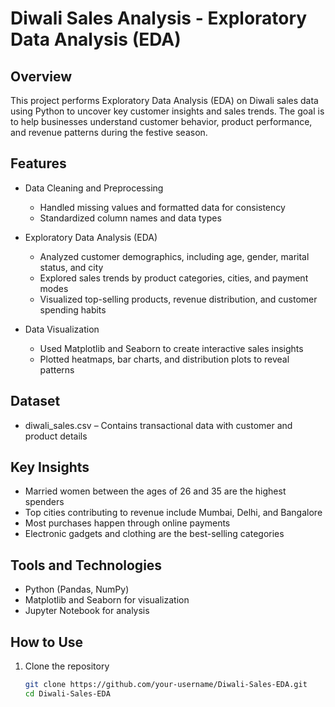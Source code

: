 # Diwali Sales Analysis - Exploratory Data Analysis (EDA)  

## Overview  
This project performs Exploratory Data Analysis (EDA) on Diwali sales data using Python to uncover key customer insights and sales trends. The goal is to help businesses understand customer behavior, product performance, and revenue patterns during the festive season.  

## Features  

- Data Cleaning and Preprocessing  
  - Handled missing values and formatted data for consistency  
  - Standardized column names and data types  

- Exploratory Data Analysis (EDA)  
  - Analyzed customer demographics, including age, gender, marital status, and city  
  - Explored sales trends by product categories, cities, and payment modes  
  - Visualized top-selling products, revenue distribution, and customer spending habits  

- Data Visualization  
  - Used Matplotlib and Seaborn to create interactive sales insights  
  - Plotted heatmaps, bar charts, and distribution plots to reveal patterns  

## Dataset  

- diwali_sales.csv – Contains transactional data with customer and product details  

## Key Insights  

- Married women between the ages of 26 and 35 are the highest spenders  
- Top cities contributing to revenue include Mumbai, Delhi, and Bangalore  
- Most purchases happen through online payments  
- Electronic gadgets and clothing are the best-selling categories  

## Tools and Technologies  

- Python (Pandas, NumPy)  
- Matplotlib and Seaborn for visualization  
- Jupyter Notebook for analysis  

## How to Use  

1. Clone the repository  
   ```sh
   git clone https://github.com/your-username/Diwali-Sales-EDA.git
   cd Diwali-Sales-EDA

